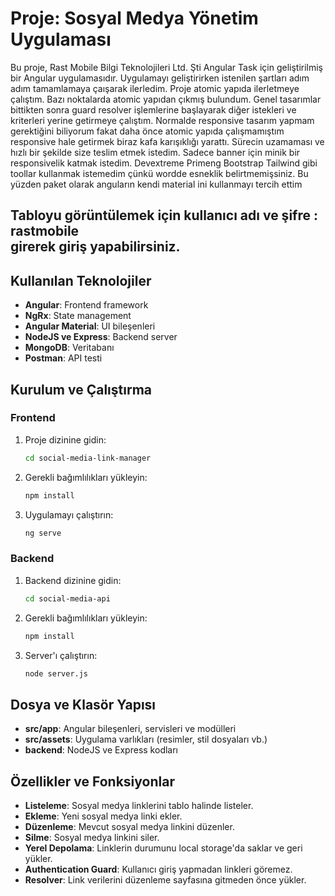 
# Proje: Sosyal Medya Yönetim Uygulaması

Bu proje, Rast Mobile Bilgi Teknolojileri Ltd. Şti Angular Task için geliştirilmiş bir Angular uygulamasıdır. Uygulamayı geliştirirken istenilen şartları adım adım tamamlamaya çaışarak ilerledim. Proje atomic yapıda ilerletmeye çalıştım. Bazı noktalarda atomic yapıdan çıkmış bulundum. Genel tasarımlar bittikten sonra guard resolver işlemlerine başlayarak diğer istekleri ve kriterleri yerine getirmeye çalıştım. Normalde responsive tasarım yapmam gerektiğini biliyorum fakat daha önce atomic yapıda çalışmamıştım responsive hale getirmek biraz kafa karışıklığı yarattı. Sürecin uzamaması ve hızlı bir şekilde size teslim etmek istedim. Sadece banner için minik bir responsivelik katmak istedim. Devextreme Primeng Bootstrap Tailwind gibi toollar kullanmak istemedim çünkü wordde esneklik belirtmemişsiniz.
Bu yüzden paket olarak anguların kendi material ini kullanmayı tercih ettim

Tabloyu görüntülemek için 
kullanıcı adı ve şifre : rastmobile  
girerek giriş yapabilirsiniz.
---

## Kullanılan Teknolojiler

- **Angular**: Frontend framework
- **NgRx**: State management
- **Angular Material**: UI bileşenleri
- **NodeJS ve Express**: Backend server
- **MongoDB**: Veritabanı
- **Postman**: API testi

## Kurulum ve Çalıştırma

### Frontend

1. Proje dizinine gidin:
   ```sh
   cd social-media-link-manager
   ```

2. Gerekli bağımlılıkları yükleyin:
   ```sh
   npm install
   ```

3. Uygulamayı çalıştırın:
   ```sh
   ng serve
   ```

### Backend

1. Backend dizinine gidin:
   ```sh
   cd social-media-api
   ```

2. Gerekli bağımlılıkları yükleyin:
   ```sh
   npm install
   ```

3. Server'ı çalıştırın:
   ```sh
   node server.js
   ```

## Dosya ve Klasör Yapısı

- **src/app**: Angular bileşenleri, servisleri ve modülleri
- **src/assets**: Uygulama varlıkları (resimler, stil dosyaları vb.)
- **backend**: NodeJS ve Express kodları

## Özellikler ve Fonksiyonlar

- **Listeleme**: Sosyal medya linklerini tablo halinde listeler.
- **Ekleme**: Yeni sosyal medya linki ekler.
- **Düzenleme**: Mevcut sosyal medya linkini düzenler.
- **Silme**: Sosyal medya linkini siler.
- **Yerel Depolama**: Linklerin durumunu local storage'da saklar ve geri yükler.
- **Authentication Guard**: Kullanıcı giriş yapmadan linkleri göremez.
- **Resolver**: Link verilerini düzenleme sayfasına gitmeden önce yükler.
